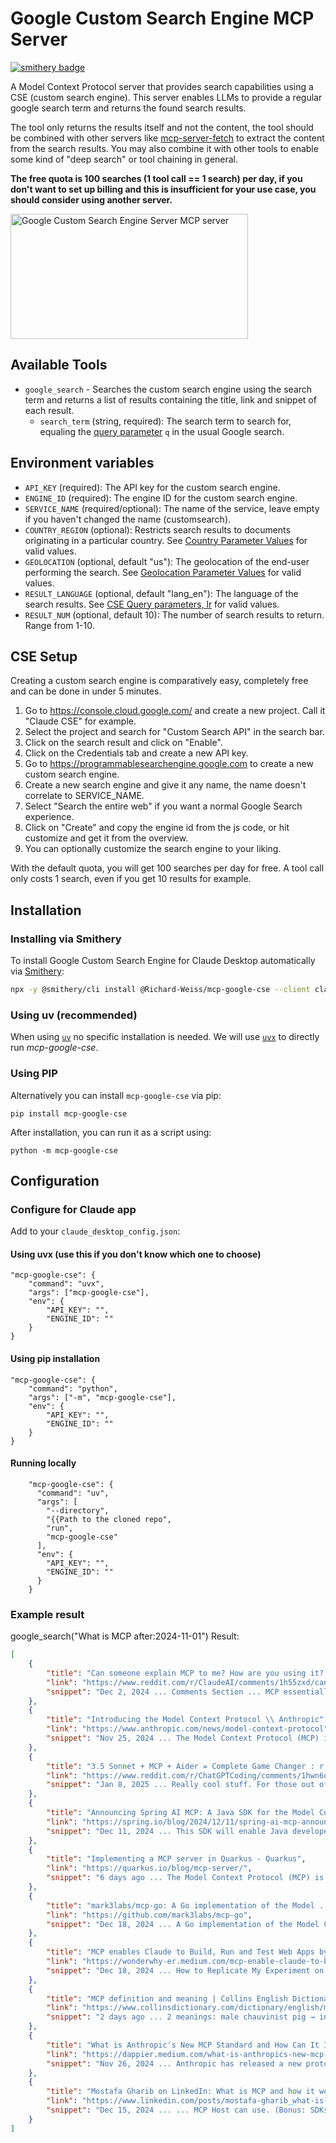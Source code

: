 # Google Custom Search Engine MCP Server
[![smithery badge](https://smithery.ai/badge/@Richard-Weiss/mcp-google-cse)](https://smithery.ai/server/@Richard-Weiss/mcp-google-cse)

A Model Context Protocol server that provides search capabilities using a CSE (custom search engine). This server enables LLMs to provide a regular google search term and returns the found search results.

The tool only returns the results itself and not the content, the tool should be combined with other servers like [mcp-server-fetch](https://github.com/modelcontextprotocol/servers/tree/main/src/fetch) to extract the content from the search results.
You may also combine it with other tools to enable some kind of "deep search" or tool chaining in general.

**The free quota is 100 searches (1 tool call == 1 search) per day, if you don't want to set up billing and this is insufficient for your use case, you should consider using another server.**

<a href="https://glama.ai/mcp/servers/mieczol4lv"><img width="380" height="200" src="https://glama.ai/mcp/servers/mieczol4lv/badge" alt="Google Custom Search Engine Server MCP server" /></a>

## Available Tools

- `google_search` - Searches the custom search engine using the search term and returns a list of results containing the title, link and snippet of each result.
    - `search_term` (string, required): The search term to search for, equaling the [query parameter](https://bit.ly/AllTheOperators) `q` in the usual Google search.

## Environment variables

- `API_KEY` (required): The API key for the custom search engine.
- `ENGINE_ID` (required): The engine ID for the custom search engine.
- `SERVICE_NAME` (required/optional): The name of the service, leave empty if you haven't changed the name (customsearch).
- `COUNTRY_REGION` (optional): Restricts search results to documents originating in a particular country. See [Country Parameter Values](https://developers.google.com/custom-search/docs/json_api_reference#countryCollections) for valid values.
- `GEOLOCATION` (optional, default "us"): The geolocation of the end-user performing the search. See [Geolocation Parameter Values](https://developers.google.com/custom-search/docs/json_api_reference#countryCodes) for valid values.
- `RESULT_LANGUAGE` (optional, default "lang_en"): The language of the search results. See [CSE Query parameters, lr](https://developers.google.com/custom-search/v1/reference/rest/v1/cse/list?apix=true#query-parameters) for valid values.
- `RESULT_NUM` (optional, default 10): The number of search results to return. Range from 1-10.

## CSE Setup
Creating a custom search engine is comparatively easy, completely free and can be done in under 5 minutes.

1. Go to https://console.cloud.google.com/ and create a new project. Call it "Claude CSE" for example.
2. Select the project and search for "Custom Search API" in the search bar.
3. Click on the search result and click on "Enable".
4. Click on the Credentials tab and create a new API key.
5. Go to https://programmablesearchengine.google.com to create a new custom search engine.
6. Create a new search engine and give it any name, the name doesn't correlate to SERVICE_NAME.
7. Select "Search the entire web" if you want a normal Google Search experience.
8. Click on "Create" and copy the engine id from the js code, or hit customize and get it from the overview.
9. You can optionally customize the search engine to your liking.

With the default quota, you will get 100 searches per day for free. A tool call only costs 1 search, even if you get 10 results for example.


## Installation

### Installing via Smithery

To install Google Custom Search Engine for Claude Desktop automatically via [Smithery](https://smithery.ai/server/@Richard-Weiss/mcp-google-cse):

```bash
npx -y @smithery/cli install @Richard-Weiss/mcp-google-cse --client claude
```

### Using uv (recommended)

When using [`uv`](https://docs.astral.sh/uv/) no specific installation is needed. We will
use [`uvx`](https://docs.astral.sh/uv/guides/tools/) to directly run *mcp-google-cse*.

### Using PIP

Alternatively you can install `mcp-google-cse` via pip:

```
pip install mcp-google-cse
```

After installation, you can run it as a script using:

```
python -m mcp-google-cse
```

## Configuration

### Configure for Claude app

Add to your `claude_desktop_config.json`:


#### Using uvx (use this if you don't know which one to choose)
```
"mcp-google-cse": {
    "command": "uvx",
    "args": ["mcp-google-cse"],
    "env": {
        "API_KEY": "",
        "ENGINE_ID": ""
    }
}
```


#### Using pip installation

```
"mcp-google-cse": {
    "command": "python",
    "args": ["-m", "mcp-google-cse"],
    "env": {
        "API_KEY": "",
        "ENGINE_ID": ""
    }
}
```

#### Running locally

```
    "mcp-google-cse": {
      "command": "uv",
      "args": [
        "--directory",
        "{{Path to the cloned repo",
        "run",
        "mcp-google-cse"
      ],
      "env": {
        "API_KEY": "",
        "ENGINE_ID": ""
      }
    }
```

### Example result
google_search("What is MCP after:2024-11-01")
Result:
```json
[
    {
        "title": "Can someone explain MCP to me? How are you using it? And what ...",
        "link": "https://www.reddit.com/r/ClaudeAI/comments/1h55zxd/can_someone_explain_mcp_to_me_how_are_you_using/",
        "snippet": "Dec 2, 2024 ... Comments Section ... MCP essentially allows you to give Claude access to various external systems. This can be files on your computer, an API, a browser, a ..."
    },
    {
        "title": "Introducing the Model Context Protocol \\ Anthropic",
        "link": "https://www.anthropic.com/news/model-context-protocol",
        "snippet": "Nov 25, 2024 ... The Model Context Protocol (MCP) is an open standard for connecting AI assistants to the systems where data lives, including content repositories, ..."
    },
    {
        "title": "3.5 Sonnet + MCP + Aider = Complete Game Changer : r ...",
        "link": "https://www.reddit.com/r/ChatGPTCoding/comments/1hwn6qd/35_sonnet_mcp_aider_complete_game_changer/",
        "snippet": "Jan 8, 2025 ... Really cool stuff. For those out of the loop here are some MCP servers. You can give your Claude chat (in the desktop version, or in a tool like Cline) ..."
    },
    {
        "title": "Announcing Spring AI MCP: A Java SDK for the Model Context ...",
        "link": "https://spring.io/blog/2024/12/11/spring-ai-mcp-announcement",
        "snippet": "Dec 11, 2024 ... This SDK will enable Java developers to easily connect with an expanding array of AI models and tools while maintaining consistent, reliable integration ..."
    },
    {
        "title": "Implementing a MCP server in Quarkus - Quarkus",
        "link": "https://quarkus.io/blog/mcp-server/",
        "snippet": "6 days ago ... The Model Context Protocol (MCP) is an emerging standard that enables AI models to safely interact with external tools and resources. In this tutorial, I'll ..."
    },
    {
        "title": "mark3labs/mcp-go: A Go implementation of the Model ... - GitHub",
        "link": "https://github.com/mark3labs/mcp-go",
        "snippet": "Dec 18, 2024 ... A Go implementation of the Model Context Protocol (MCP), enabling seamless integration between LLM applications and external data sources and tools."
    },
    {
        "title": "MCP enables Claude to Build, Run and Test Web Apps by Looking ...",
        "link": "https://wonderwhy-er.medium.com/mcp-enable-claude-to-build-run-and-test-web-apps-using-screenshots-3ae06aea6c4a",
        "snippet": "Dec 18, 2024 ... How to Replicate My Experiment on Your Machine. If you're ready to dive into setting up MCP for Claude, follow these steps: ... 2. Download the Project: ... 3."
    },
    {
        "title": "MCP definition and meaning | Collins English Dictionary",
        "link": "https://www.collinsdictionary.com/dictionary/english/mcp",
        "snippet": "2 days ago ... 2 meanings: male chauvinist pig → informal, derogatory a man who exhibits male chauvinism Abbreviation: MCP.... Click for more definitions."
    },
    {
        "title": "What is Anthropic's New MCP Standard and How Can It Improve ...",
        "link": "https://dappier.medium.com/what-is-anthropics-new-mcp-standard-and-how-can-it-improve-your-ai-agent-be6f6c72eb6a",
        "snippet": "Nov 26, 2024 ... Anthropic has released a new protocol, MCP, for connecting AI agents to data sets. This blog explores when and why developers might use MCP to improve their ..."
    },
    {
        "title": "Mostafa Gharib on LinkedIn: What is MCP and how it works",
        "link": "https://www.linkedin.com/posts/mostafa-gharib_what-is-mcp-and-how-it-works-activity-7274301560594026497-p_yq",
        "snippet": "Dec 15, 2024 ... ... MCP Host can use. (Bonus: SDKs in Python and TypeScript make it easy to build these servers!) 2️⃣ MCP Clients These interact with MCP Servers via the protocol."
    }
]
```
